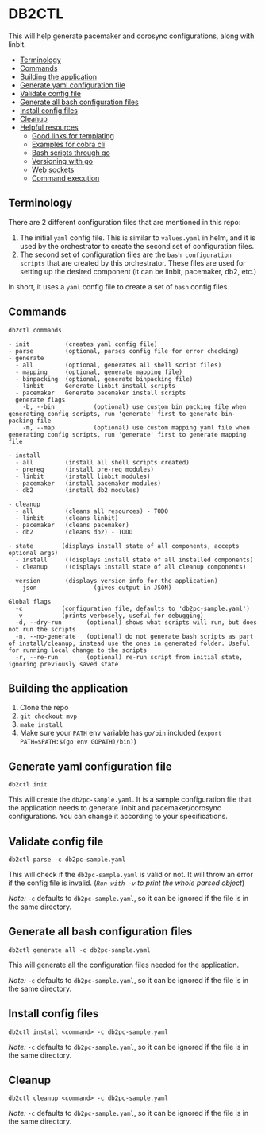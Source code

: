 # DB2CTL

This will help generate pacemaker and corosync configurations, along with linbit.

<!-- @import "[TOC]" {cmd="toc" depthFrom=2 depthTo=6 orderedList=false} -->

<!-- code_chunk_output -->

- [Terminology](#terminology)
- [Commands](#commands)
- [Building the application](#building-the-application)
- [Generate yaml configuration file](#generate-yaml-configuration-file)
- [Validate config file](#validate-config-file)
- [Generate all bash configuration files](#generate-all-bash-configuration-files)
- [Install config files](#install-config-files)
- [Cleanup](#cleanup)
- [Helpful resources](#helpful-resources)
  - [Good links for templating](#good-links-for-templating)
  - [Examples for cobra cli](#examples-for-cobra-cli)
  - [Bash scripts through go](#bash-scripts-through-go)
  - [Versioning with go](#versioning-with-go)
  - [Web sockets](#web-sockets)
  - [Command execution](#command-execution)

<!-- /code_chunk_output -->

## Terminology

There are 2 different configuration files that are mentioned in this repo:

1. The initial `yaml` config file. This is similar to `values.yaml` in helm, and it is used by the orchestrator to create the second set of configuration files.
1. The second set of configuration files are the `bash configuration scripts` that are created by this orchestrator. These files are used for setting up the desired component (it can be linbit, pacemaker, db2, etc.)

In short, it uses a `yaml` config file to create a set of `bash` config files.

## Commands

```
db2ctl commands

- init          (creates yaml config file)
- parse         (optional, parses config file for error checking)
- generate
  - all         (optional, generates all shell script files)
  - mapping     (optional, generate mapping file)
  - binpacking  (optional, generate binpacking file)
  - linbit      Generate linbit install scripts
  - pacemaker   Generate pacemaker install scripts
  generate flags
    -b, --bin           (optional) use custom bin packing file when generating config scripts, run 'generate' first to generate bin-packing file
    -m, --map           (optional) use custom mapping yaml file when generating config scripts, run 'generate' first to generate mapping file

- install
  - all         (install all shell scripts created)
  - prereq      (install pre-req modules)
  - linbit      (install linbit modules)
  - pacemaker   (install pacemaker modules)
  - db2         (install db2 modules)

- cleanup
  - all         (cleans all resources) - TODO
  - linbit      (cleans linbit)
  - pacemaker   (cleans pacemaker)
  - db2         (cleans db2) - TODO

- state        (displays install state of all components, accepts optional args)
  - install     ((displays install state of all installed components)
  - cleanup     ((displays install state of all cleanup components)

- version       (displays version info for the application)
  --json                (gives output in JSON)

Global flags
  -c           (configuration file, defaults to 'db2pc-sample.yaml')
  -v           (prints verbosely, useful for debugging)
  -d, --dry-run       (optional) shows what scripts will run, but does not run the scripts
  -n, --no-generate   (optional) do not generate bash scripts as part of install/cleanup, instead use the ones in generated folder. Useful for running local change to the scripts
  -r, --re-run        (optional) re-run script from initial state, ignoring previously saved state

```

## Building the application

1. Clone the repo
1. `git checkout mvp`
1. `make install`
1. Make sure your `PATH` env variable has `go/bin` included (`export PATH=$PATH:$(go env GOPATH)/bin)`)

## Generate yaml configuration file

`db2ctl init`

This will create the `db2pc-sample.yaml`. It is a sample configuration file that the application needs to generate linbit and pacemaker/corosync configurations. You can change it according to your specifications.

## Validate config file

`db2ctl parse -c db2pc-sample.yaml`

This will check if the `db2pc-sample.yaml` is valid or not. It will throw an error if the config file is invalid.
(_`Run with -v` to print the whole parsed object_)

_Note:_ `-c` defaults to `db2pc-sample.yaml`, so it can be ignored if the file is in the same directory.

## Generate all bash configuration files

`db2ctl generate all -c db2pc-sample.yaml`

This will generate all the configuration files needed for the application.

_Note:_ `-c` defaults to `db2pc-sample.yaml`, so it can be ignored if the file is in the same directory.

## Install config files

`db2ctl install <command> -c db2pc-sample.yaml`

_Note:_ `-c` defaults to `db2pc-sample.yaml`, so it can be ignored if the file is in the same directory.

## Cleanup

`db2ctl cleanup <command> -c db2pc-sample.yaml`

_Note:_ `-c` defaults to `db2pc-sample.yaml`, so it can be ignored if the file is in the same directory.
